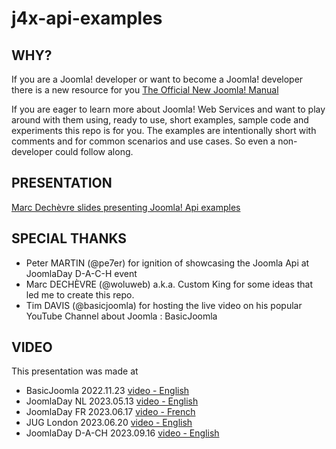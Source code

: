 # j4x-api-examples

## WHY?
If you are a Joomla! developer or want to become a Joomla! developer there is a new resource for you
[The Official New Joomla! Manual](https://github.com/joomla/Manual.git)

If you are eager to learn more about Joomla! Web Services and want to play around with them using, ready to use, short examples, sample code and experiments this repo is for you.
The examples are intentionally short with comments and for common scenarios and use cases. So even a non-developer could follow along.


## PRESENTATION
[Marc Dechèvre slides presenting Joomla! Api examples](https://slides.woluweb.be/api/api.html)


## SPECIAL THANKS
- Peter MARTIN (@pe7er) for ignition of showcasing the Joomla Api at JoomlaDay D-A-C-H event
- Marc DECHÈVRE (@woluweb) a.k.a. Custom King for some ideas that led me to create this repo.
- Tim DAVIS (@basicjoomla) for hosting the live video on his popular YouTube Channel about Joomla : BasicJoomla


## VIDEO

This presentation was made at
- BasicJoomla 2022.11.23 [video - English](https://www.youtube.com/watch?v=ZH3a4MHB718)
- JoomlaDay NL 2023.05.13 [video - English](https://www.youtube.com/watch?v=bhGYCWFdaRw)
- JoomlaDay FR 2023.06.17 [video - French](https://www.youtube.com/watch?v=3wS8bgFpfYg)
- JUG London 2023.06.20 [video - English](https://www.youtube.com/watch?v=TfGr80O3UeA)
- JoomlaDay D-A-CH 2023.09.16 [video - English](https://www.youtube.com/watch?v=WeI6wIUxGbM)


